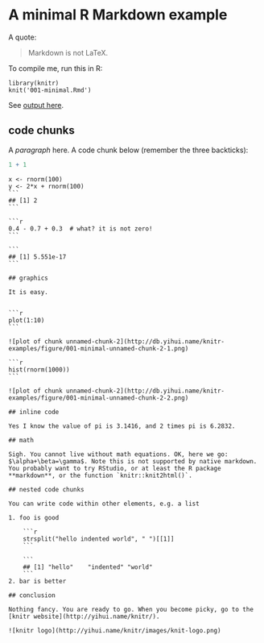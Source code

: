 # A minimal R Markdown example

A quote:

> Markdown is not LaTeX.

To compile me, run this in R:

    library(knitr)
    knit('001-minimal.Rmd')

See [output here](https://github.com/yihui/knitr-examples/blob/master/001-minimal.md).

## code chunks

A _paragraph_ here. A code chunk below (remember the three backticks):


```r
1 + 1
```

``````{r simulate_data}
x <- rnorm(100)
y <- 2*x + rnorm(100)
```
## [1] 2
```

```r
0.4 - 0.7 + 0.3  # what? it is not zero!
```

```
## [1] 5.551e-17
```

## graphics

It is easy.


```r
plot(1:10)
```

![plot of chunk unnamed-chunk-2](http://db.yihui.name/knitr-examples/figure/001-minimal-unnamed-chunk-2-1.png) 

```r
hist(rnorm(1000))
```

![plot of chunk unnamed-chunk-2](http://db.yihui.name/knitr-examples/figure/001-minimal-unnamed-chunk-2-2.png) 

## inline code

Yes I know the value of pi is 3.1416, and 2 times pi is 6.2832.

## math

Sigh. You cannot live without math equations. OK, here we go: $\alpha+\beta=\gamma$. Note this is not supported by native markdown. You probably want to try RStudio, or at least the R package **markdown**, or the function `knitr::knit2html()`.

## nested code chunks

You can write code within other elements, e.g. a list

1. foo is good
    
    ```r
    strsplit("hello indented world", " ")[[1]]
    ```
    
    ```
    ## [1] "hello"    "indented" "world"
    ```
2. bar is better

## conclusion

Nothing fancy. You are ready to go. When you become picky, go to the [knitr website](http://yihui.name/knitr/).

![knitr logo](http://yihui.name/knitr/images/knit-logo.png)
